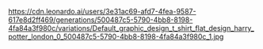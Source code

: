 https://cdn.leonardo.ai/users/3e31ac69-afd7-4fea-9587-617e8d2ff469/generations/500487c5-5790-4bb8-8198-4fa84a3f980c/variations/Default_graphic_design_t_shirt_flat_design_harry_potter_london_0_500487c5-5790-4bb8-8198-4fa84a3f980c_1.jpg